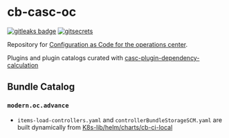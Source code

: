 # cb-casc-oc

[![gitleaks badge](https://img.shields.io/badge/protected%20by-gitleaks-blue)](https://github.com/zricethezav/gitleaks#pre-commit) [![gitsecrets](https://img.shields.io/badge/protected%20by-gitsecrets-blue)](https://github.com/awslabs/git-secrets)

Repository for [Configuration as Code for the operations center](https://docs.cloudbees.com/docs/cloudbees-ci/latest/casc-oc/).

Plugins and plugin catalogs curated with [casc-plugin-dependency-calculation](https://github.com/kyounger/casc-plugin-dependency-calculation)

## Bundle Catalog

### `modern.oc.advance`

- `items-load-controllers.yaml` and `controllerBundleStorageSCM.yaml` are built dynamically from [K8s-lib/helm/charts/cb-ci-local](https://github.com/carlosrodlop/K8s-lib/tree/v0.3.0/helm/charts/cb-ci-local)
